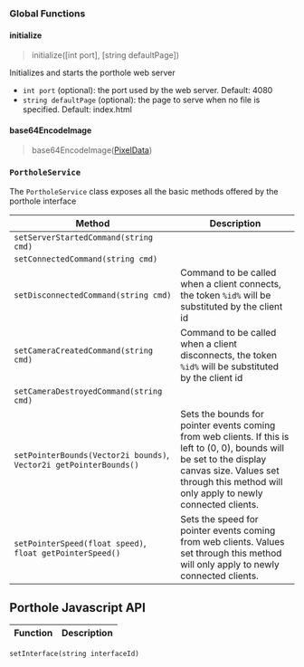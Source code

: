 ### Global Functions ###

#### initialize ####
> initialize([int port], [string defaultPage])

Initializes and starts the porthole web server
- `int port` (optional): the port used by the web server. Default: 4080
- `string defaultPage` (optional): the page to serve when no file is specified. Default: index.html

#### base64EncodeImage ####
> base64EncodeImage([PixelData](https://github.com/uic-evl/omegalib/wiki/PixelData))




### `PortholeService` ###
The `PortholeService` class exposes all the basic methods offered by the porthole interface

| **Method** | **Description** |
---|---
`setServerStartedCommand(string cmd)` |
`setConnectedCommand(string cmd)` |
`setDisconnectedCommand(string cmd)` | Command to be called when a client connects, the token `%id%` will be substituted by the client id
`setCameraCreatedCommand(string cmd)` | Command to be called when a client disconnects, the token `%id%` will be substituted by the client id
`setCameraDestroyedCommand(string cmd)` |
`setPointerBounds(Vector2i bounds)`, `Vector2i getPointerBounds()` | Sets the bounds for pointer events coming from web clients. If this is left to (0, 0), bounds will be set to the display canvas size. Values set through this method will only apply to newly connected clients.|
`setPointerSpeed(float speed)`, `float getPointerSpeed()`| Sets the speed for pointer events coming from web clients. Values set through this method will only apply to newly connected clients.


## Porthole Javascript API ##
| **Function** | **Description** |
---|---
`setInterface(string interfaceId)`
